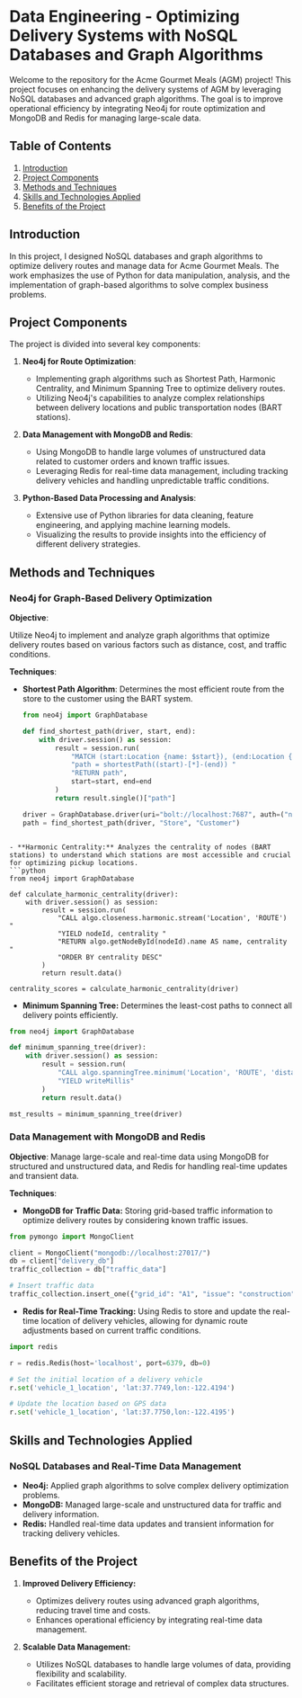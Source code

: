 # Data Engineering - Optimizing Delivery Systems with NoSQL Databases and Graph Algorithms

Welcome to the repository for the Acme Gourmet Meals (AGM) project! This project focuses on enhancing the delivery systems of AGM by leveraging NoSQL databases and advanced graph algorithms. The goal is to improve operational efficiency by integrating Neo4j for route optimization and MongoDB and Redis for managing large-scale data.

## Table of Contents

1. [Introduction](#introduction)
2. [Project Components](#project-components)
3. [Methods and Techniques](#methods-and-techniques)
4. [Skills and Technologies Applied](#skills-and-technologies-applied)
5. [Benefits of the Project](#benefits-of-the-project)

## Introduction

In this project, I designed NoSQL databases and graph algorithms to optimize delivery routes and manage data for Acme Gourmet Meals. The work emphasizes the use of Python for data manipulation, analysis, and the implementation of graph-based algorithms to solve complex business problems.

## Project Components

The project is divided into several key components:

1. **Neo4j for Route Optimization**:
   - Implementing graph algorithms such as Shortest Path, Harmonic Centrality, and Minimum Spanning Tree to optimize delivery routes.
   - Utilizing Neo4j's capabilities to analyze complex relationships between delivery locations and public transportation nodes (BART stations).

2. **Data Management with MongoDB and Redis**:
   - Using MongoDB to handle large volumes of unstructured data related to customer orders and known traffic issues.
   - Leveraging Redis for real-time data management, including tracking delivery vehicles and handling unpredictable traffic conditions.

3. **Python-Based Data Processing and Analysis**:
   - Extensive use of Python libraries for data cleaning, feature engineering, and applying machine learning models.
   - Visualizing the results to provide insights into the efficiency of different delivery strategies.

## Methods and Techniques

### Neo4j for Graph-Based Delivery Optimization

**Objective**:

Utilize Neo4j to implement and analyze graph algorithms that optimize delivery routes based on various factors such as distance, cost, and traffic conditions.

**Techniques**:

- **Shortest Path Algorithm**: Determines the most efficient route from the store to the customer using the BART system. 
  ```python
  from neo4j import GraphDatabase

  def find_shortest_path(driver, start, end):
      with driver.session() as session:
          result = session.run(
              "MATCH (start:Location {name: $start}), (end:Location {name: $end}), "
              "path = shortestPath((start)-[*]-(end)) "
              "RETURN path",
              start=start, end=end
          )
          return result.single()["path"]

  driver = GraphDatabase.driver(uri="bolt://localhost:7687", auth=("neo4j", "password"))
  path = find_shortest_path(driver, "Store", "Customer")
```

- **Harmonic Centrality:** Analyzes the centrality of nodes (BART stations) to understand which stations are most accessible and crucial for optimizing pickup locations.
```python
from neo4j import GraphDatabase

def calculate_harmonic_centrality(driver):
    with driver.session() as session:
        result = session.run(
            "CALL algo.closeness.harmonic.stream('Location', 'ROUTE') "
            "YIELD nodeId, centrality "
            "RETURN algo.getNodeById(nodeId).name AS name, centrality "
            "ORDER BY centrality DESC"
        )
        return result.data()

centrality_scores = calculate_harmonic_centrality(driver)
```

- **Minimum Spanning Tree:** Determines the least-cost paths to connect all delivery points efficiently.
```python
from neo4j import GraphDatabase

def minimum_spanning_tree(driver):
    with driver.session() as session:
        result = session.run(
            "CALL algo.spanningTree.minimum('Location', 'ROUTE', 'distance') "
            "YIELD writeMillis"
        )
        return result.data()

mst_results = minimum_spanning_tree(driver)
```

### Data Management with MongoDB and Redis
**Objective**:
Manage large-scale and real-time data using MongoDB for structured and unstructured data, and Redis for handling real-time updates and transient data.

**Techniques**:
- **MongoDB for Traffic Data:** Storing grid-based traffic information to optimize delivery routes by considering known traffic issues.
```python
from pymongo import MongoClient

client = MongoClient("mongodb://localhost:27017/")
db = client["delivery_db"]
traffic_collection = db["traffic_data"]

# Insert traffic data
traffic_collection.insert_one({"grid_id": "A1", "issue": "construction", "severity": "high"})
```

- **Redis for Real-Time Tracking:** Using Redis to store and update the real-time location of delivery vehicles, allowing for dynamic route adjustments based on current traffic conditions.
```python
import redis

r = redis.Redis(host='localhost', port=6379, db=0)

# Set the initial location of a delivery vehicle
r.set('vehicle_1_location', 'lat:37.7749,lon:-122.4194')

# Update the location based on GPS data
r.set('vehicle_1_location', 'lat:37.7750,lon:-122.4195')
```

## Skills and Technologies Applied
### NoSQL Databases and Real-Time Data Management
- **Neo4j:** Applied graph algorithms to solve complex delivery optimization problems.
- **MongoDB:** Managed large-scale and unstructured data for traffic and delivery information.
- **Redis:** Handled real-time data updates and transient information for tracking delivery vehicles.

## Benefits of the Project
1. **Improved Delivery Efficiency:**
   - Optimizes delivery routes using advanced graph algorithms, reducing travel time and costs.
   - Enhances operational efficiency by integrating real-time data management.

2. **Scalable Data Management:**
   - Utilizes NoSQL databases to handle large volumes of data, providing flexibility and scalability.
   - Facilitates efficient storage and retrieval of complex data structures.
